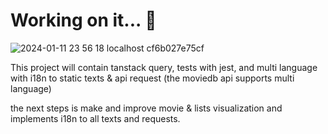 # Working on it... 🚧

![2024-01-11 23 56 18 localhost cf6b027e75cf](https://github.com/joelmss93/BD-Screens/assets/33437900/7de4cee3-64c6-4d48-8dd2-af20b78a0c28)

This project will contain tanstack query, tests with jest, and multi language with i18n to static texts & api request (the moviedb api supports multi language)

the next steps is make and improve movie & lists visualization and implements i18n to all texts and requests.


